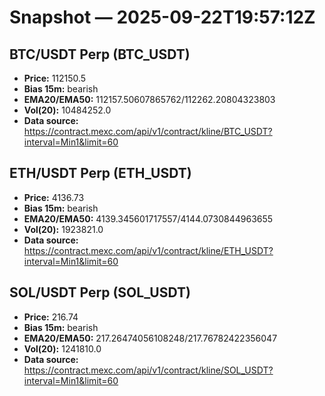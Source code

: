 # Snapshot — 2025-09-22T19:57:12Z

## BTC/USDT Perp (BTC_USDT)
- **Price:** 112150.5
- **Bias 15m:** bearish
- **EMA20/EMA50:** 112157.50607865762/112262.20804323803
- **Vol(20):** 10484252.0
- **Data source:** https://contract.mexc.com/api/v1/contract/kline/BTC_USDT?interval=Min1&limit=60

## ETH/USDT Perp (ETH_USDT)
- **Price:** 4136.73
- **Bias 15m:** bearish
- **EMA20/EMA50:** 4139.345601717557/4144.0730844963655
- **Vol(20):** 1923821.0
- **Data source:** https://contract.mexc.com/api/v1/contract/kline/ETH_USDT?interval=Min1&limit=60

## SOL/USDT Perp (SOL_USDT)
- **Price:** 216.74
- **Bias 15m:** bearish
- **EMA20/EMA50:** 217.26474056108248/217.76782422356047
- **Vol(20):** 1241810.0
- **Data source:** https://contract.mexc.com/api/v1/contract/kline/SOL_USDT?interval=Min1&limit=60
